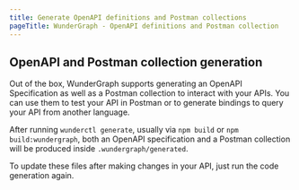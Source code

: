 ```yaml
---
title: Generate OpenAPI definitions and Postman collections
pageTitle: WunderGraph - OpenAPI definitions and Postman collection
---
```


## OpenAPI and Postman collection generation

Out of the box, WunderGraph supports generating an OpenAPI Specification as well as a Postman collection to
interact with your APIs. You can use them to test your API in Postman or to generate bindings to query your
API from another language.

After running `wunderctl generate`, usually via `npm build` or `npm build:wundergraph`, both an OpenAPI
specification and a Postman collection will be produced inside `.wundergraph/generated`.

To update these files after making changes in your API, just run the code generation again.
